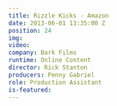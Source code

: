 ```yaml
---
title: Rizzle Kicks - Amazon
date: 2013-06-01 13:35:00 Z
position: 24
img: 
video: 
company: Bark Films
runtime: Online Content
director: Rick Stanton
producers: Penny Gabriel
role: Production Assistant
is-featured: 
---
```


